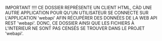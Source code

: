 IMPORTANT !!!!
    CE DOSSIER REPRÉSENTE UN CLIENT HTML, CÀD UNE AUTRE APPLICATION POUR QU'UN UTILISATEUR SE CONNECTE SUR L'APPLICATION 'webapi' AFIN RÉCUPÉRER DES DONNÉES DE LA WEB API REST 'webapi'.
    DONC, CE DOSSIER AINSI QUE LES FICHIERS À L'INTERIEUR NE SONT PAS CENSÉS SE TROUVER DANS LE PROJET 'webapi'.